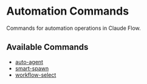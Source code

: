 # Automation Commands

Commands for automation operations in Claude Flow.

## Available Commands

- [auto-agent](./auto-agent.md)
- [smart-spawn](./smart-spawn.md)
- [workflow-select](./workflow-select.md)
